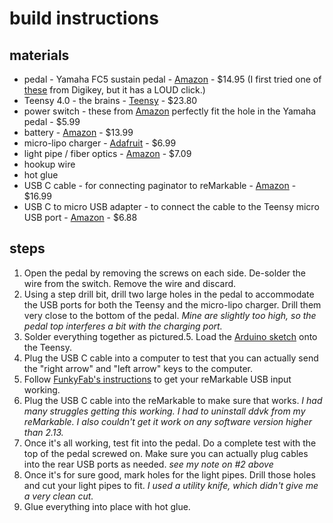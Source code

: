 # build instructions

## materials

- pedal - Yamaha FC5 sustain pedal - [Amazon](https://www.amazon.com/gp/product/B00005ML71/) - $14.95 (I first tried one of [these](https://www.digikey.com/en/products/detail/adafruit-industries-llc/423/5353597) from Digikey, but it has a LOUD click.)
- Teensy 4.0 - the brains - [Teensy](https://www.pjrc.com/store/teensy40.html) - $23.80
- power switch - these from [Amazon](https://www.amazon.com/gp/product/B09DJY5Y5L/) perfectly fit the hole in the Yamaha pedal - $5.99
- battery - [Amazon](https://www.amazon.com/gp/product/B08214DJLJ/) - $13.99
- micro-lipo charger - [Adafruit](https://www.adafruit.com/product/1904) - $6.99
- light pipe / fiber optics - [Amazon](https://www.amazon.com/gp/product/B09J15KT2H/) - $7.09
- hookup wire
- hot glue
- USB C cable - for connecting paginator to reMarkable - [Amazon](https://www.amazon.com/gp/product/B0C7GCQVC6/) - $16.99
- USB C to micro USB adapter - to connect the cable to the Teensy micro USB port - [Amazon](https://www.amazon.com/gp/product/B0B8PBDZS9/) - $6.88

## steps

1. Open the pedal by removing the screws on each side. De-solder the wire from the switch. Remove the wire and discard.
2. Using a step drill bit, drill two large holes in the pedal to accommodate the USB ports for both the Teensy and the micro-lipo charger. Drill them very close to the bottom of the pedal. *Mine are slightly too high, so the pedal top interferes a bit with the charging port.*
3. Solder everything together as pictured.5. Load the [Arduino sketch](pedal2.ino) onto the Teensy.
4. Plug the USB C cable into a computer to test that you can actually send the "right arrow" and "left arrow" keys to the computer.
5. Follow [FunkyFab's instructions](https://github.com/FunkyFab/pageturner/wiki/Enabling-the-USB-C-port-of-the-reMarkable-2-tablet-in-host-mode) to get your reMarkable USB input working.
6. Plug the USB C cable into the reMarkable to make sure that works. *I had many struggles getting this working. I had to uninstall ddvk from my reMarkable. I also couldn't get it work on any software version higher than 2.13.*
7. Once it's all working, test fit into the pedal. Do a complete test with the top of the pedal screwed on. Make sure you can actually plug cables into the rear USB ports as needed. *see my note on #2 above*
8. Once it's for sure good, mark holes for the light pipes. Drill those holes and cut your light pipes to fit. *I used a utility knife, which didn't give me a very clean cut.*
9. Glue everything into place with hot glue.
